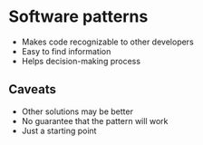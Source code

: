# Software patterns 
- Makes code recognizable to other developers
- Easy to find information
- Helps decision-making process

## Caveats 
- Other solutions may be better
- No guarantee that the pattern will work
- Just a starting point